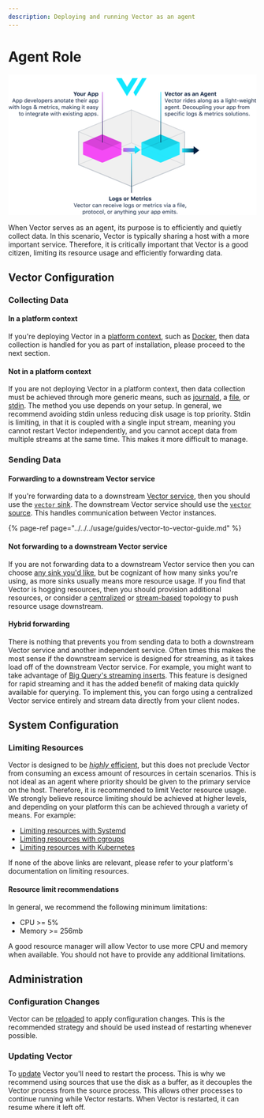 ```yaml
---
description: Deploying and running Vector as an agent
---
```


# Agent Role

![](../../../assets/agent.svg)

When Vector serves as an agent, its purpose is to efficiently and quietly
collect data. In this scenario, Vector is typically sharing a host with a more
important service. Therefore, it is critically important that Vector is a good
citizen, limiting its resource usage and efficiently forwarding data.

## Vector Configuration

### Collecting Data

#### In a platform context

If you're deploying Vector in a [platform context][docs.platforms], such as
[Docker][docs.docker], then data collection is handled for you as part of
installation, please proceed to the next section.

#### Not in a platform context

If you are not deploying Vector in a platform context, then data collection
must be achieved through more generic means, such as [journald][url.journald],
a [file][docs.file_source], or [stdin][docs.stdin_source]. The method you use
depends on your setup. In general, we recommend avoiding stdin unless reducing
disk usage is top priority. Stdin is limiting, in that it is coupled with a
single input stream, meaning you cannot restart Vector independently, and you
cannot accept data from multiple streams at the same time. This makes it more
difficult to manage.

### Sending Data

#### Forwarding to a downstream Vector service

If you're forwarding data to a downstream [Vector service][docs.service_role],
then you should use the [`vector` sink][docs.vector_sink]. The downstream
Vector service should use the [`vector` source][docs.vector_source]. This
handles communication between Vector instances.

{% page-ref page="../../../usage/guides/vector-to-vector-guide.md" %}

#### Not forwarding to a downstream Vector service

If you are not forwarding data to a downstream Vector service then you can
choose [any sink you'd like][docs.sinks], but be cognizant of how many sinks
you're using, as more sinks usually means more resource usage. If you find
that Vector is hogging resources, then you should provision additional
resources, or consider a [centralized][docs.topologies.centralized] or
[stream-based][docs.topologies.stream-based] topology to push resource usage
downstream.

#### Hybrid forwarding

There is nothing that prevents you from sending data to both a downstream
Vector service and another independent service. Often times this makes the
most sense if the downstream service is designed for streaming, as it takes
load off of the downstream Vector service. For example, you might want to take
advantage of [Big Query's streaming inserts][url.big_query_streaming]. This
feature is designed for rapid streaming and it has the added benefit of making
data quickly available for querying. To implement this, you can forgo using a
centralized Vector service entirely and stream data directly from your client
nodes.

## System Configuration

### Limiting Resources

Vector is designed to be [_highly_ efficient][docs.performance], but this does
not preclude Vector from consuming an excess amount of resources in certain
scenarios. This is not ideal as an agent where priority should be given to the
primary service on the host. Therefore, it is recommended to limit Vector
resource usage. We strongly believe resource limiting should be achieved at
higher levels, and depending on your platform this can be achieved through a
variety of means. For example:

* [Limiting resources with Systemd][url.systemd_limit_resources]
* [Limiting resources with cgroups][url.cgroups_limit_resources]
* [Limiting resources with Kubernetes][url.kubernetes_limit_resources]

If none of the above links are relevant, please refer to your platform's
documentation on limiting resources.

#### Resource limit recommendations

In general, we recommend the following  minimum limitations:

* CPU &gt;= 5%
* Memory &gt;= 256mb

A good resource manager will allow Vector to use more CPU and memory when
available. You should not have to provide any additional limitations.

## Administration

### Configuration Changes

Vector can be [reloaded][docs.reloading] to apply configuration changes.
This is the recommended strategy and should be used instead of restarting
whenever possible.

### Updating Vector

To [update][docs.updating] Vector you'll need to restart the process. This
is why we recommend using sources that use the disk as a buffer, as it decouples
the Vector process from the source process. This allows other processes to
continue running while Vector restarts. When Vector is restarted, it can resume
where it left off.


[docs.docker]: ../../../setup/installation/platforms/docker.md
[docs.file_source]: ../../../usage/configuration/sources/file.md
[docs.performance]: ../../../performance.md
[docs.platforms]: ../../../setup/installation/platforms
[docs.reloading]: ../../../usage/administration/reloading.md
[docs.service_role]: ../../../setup/deployment/roles/service.md
[docs.sinks]: ../../../usage/configuration/sinks
[docs.stdin_source]: ../../../usage/configuration/sources/stdin.md
[docs.topologies.centralized]: ../../../setup/deployment/topologies.md#centralized
[docs.topologies.stream-based]: ../../../setup/deployment/topologies.md#stream-based
[docs.updating]: ../../../usage/administration/updating.md
[docs.vector_sink]: ../../../usage/configuration/sinks/vector.md
[docs.vector_source]: ../../../usage/configuration/sources/vector.md
[url.big_query_streaming]: https://cloud.google.com/bigquery/streaming-data-into-bigquery
[url.cgroups_limit_resources]: https://the.binbashtheory.com/control-resources-cgroups/
[url.journald]: https://www.freedesktop.org/software/systemd/man/systemd-journald.service.html
[url.kubernetes_limit_resources]: https://kubernetes.io/docs/tasks/configure-pod-container/assign-cpu-resource/
[url.systemd_limit_resources]: https://www.freedesktop.org/software/systemd/man/systemd.resource-control.html
